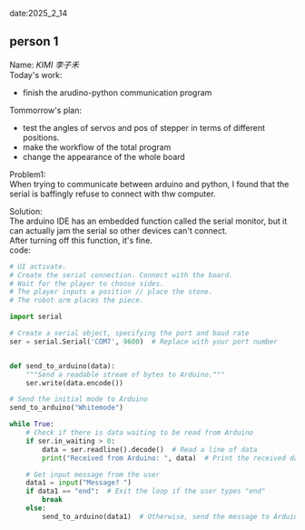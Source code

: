 date:2025_2_14

## person 1
Name: *KIMI 李子禾*  
Today's work:
- finish the arudino-python communication program
  
Tommorrow's plan:
- test the angles of servos and pos of stepper in terms of different positions.
- make the workflow of the total program
- change the appearance of the whole board

Problem1:  
When trying to communicate between arduino and python, I found that the serial is baffingly refuse to connect with thw computer.  
  
Solution:  
The arduino IDE has an embedded function called the serial monitor, but it can actually jam the serial so other devices can't connect.  
After turning off this function, it's fine.  
code:
```python
# UI activate.
# Create the serial connection. Connect with the board.
# Wait for the player to choose sides.
# The player inputs a position // place the stone.
# The robot arm places the piece.

import serial

# Create a serial object, specifying the port and baud rate
ser = serial.Serial('COM7', 9600)  # Replace with your port number


def send_to_arduino(data):
    """Send a readable stream of bytes to Arduino."""
    ser.write(data.encode())

# Send the initial mode to Arduino
send_to_arduino("Whitemode")

while True:
    # Check if there is data waiting to be read from Arduino
    if ser.in_waiting > 0:
        data = ser.readline().decode()  # Read a line of data
        print("Received from Arduino: ", data)  # Print the received data

    # Get input message from the user
    data1 = input("Message? ")
    if data1 == "end":  # Exit the loop if the user types "end"
        break
    else:
        send_to_arduino(data1)  # Otherwise, send the message to Arduino
```
